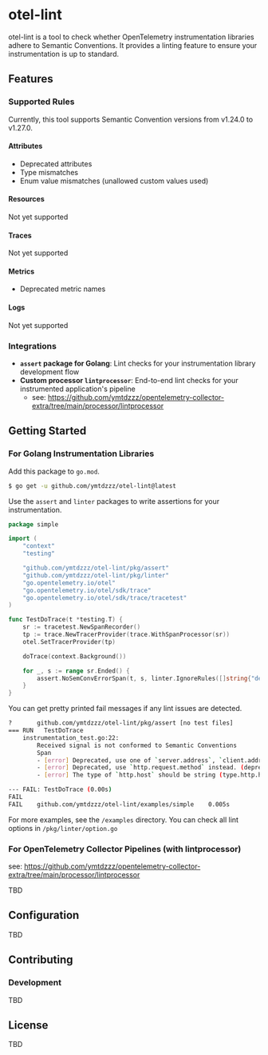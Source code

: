 # otel-lint

otel-lint is a tool to check whether OpenTelemetry instrumentation libraries adhere to Semantic Conventions. It provides a linting feature to ensure your instrumentation is up to standard.


## Features
### Supported Rules

Currently, this tool supports Semantic Convention versions from v1.24.0 to v1.27.0.

#### Attributes

- Deprecated attributes
- Type mismatches
- Enum value mismatches (unallowed custom values used)

#### Resources

Not yet supported

#### Traces

Not yet supported

#### Metrics

- Deprecated metric names

#### Logs

Not yet supported

### Integrations

- **`assert` package for Golang**: Lint checks for your instrumentation library development flow
- **Custom processor `lintprocessor`**: End-to-end lint checks for your instrumented application's pipeline
  - see: https://github.com/ymtdzzz/opentelemetry-collector-extra/tree/main/processor/lintprocessor

## Getting Started
### For Golang Instrumentation Libraries

Add this package to `go.mod`.

```sh
$ go get -u github.com/ymtdzzz/otel-lint@latest
```

Use the `assert` and `linter` packages to write assertions for your instrumentation.

```go
package simple

import (
	"context"
	"testing"

	"github.com/ymtdzzz/otel-lint/pkg/assert"
	"github.com/ymtdzzz/otel-lint/pkg/linter"
	"go.opentelemetry.io/otel"
	"go.opentelemetry.io/otel/sdk/trace"
	"go.opentelemetry.io/otel/sdk/trace/tracetest"
)

func TestDoTrace(t *testing.T) {
	sr := tracetest.NewSpanRecorder()
	tp := trace.NewTracerProvider(trace.WithSpanProcessor(sr))
	otel.SetTracerProvider(tp)

	doTrace(context.Background())

	for _, s := range sr.Ended() {
		assert.NoSemConvErrorSpan(t, s, linter.IgnoreRules([]string{"deprecated.http.user_agent"}))
	}
}
```

You can get pretty printed fail messages if any lint issues are detected.

```sh
?   	github.com/ymtdzzz/otel-lint/pkg/assert	[no test files]
=== RUN   TestDoTrace
    instrumentation_test.go:22:
        Received signal is not conformed to Semantic Conventions
        Span
        - [error] Deprecated, use one of `server.address`, `client.address` or `http.request.header.host` instead, depending on the usage. (deprecated.http.host) (semconv version: v1.26.0)
        - [error] Deprecated, use `http.request.method` instead. (deprecated.http.method) (semconv version: v1.26.0)
        - [error] The type of `http.host` should be string (type.http.host) (semconv version: v1.26.0)

--- FAIL: TestDoTrace (0.00s)
FAIL
FAIL	github.com/ymtdzzz/otel-lint/examples/simple	0.005s
```

For more examples, see the `/examples` directory. You can check all lint options in `/pkg/linter/option.go`

### For OpenTelemetry Collector Pipelines (with lintprocessor)

see: https://github.com/ymtdzzz/opentelemetry-collector-extra/tree/main/processor/lintprocessor

TBD

## Configuration

TBD

## Contributing
### Development

TBD

## License

TBD
